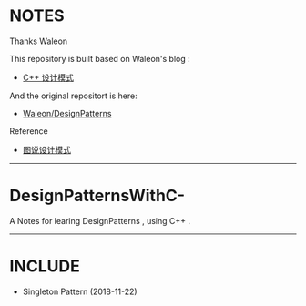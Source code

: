 # NOTES

Thanks Waleon

This repository is built based on Waleon's blog :

- [C++ 设计模式](https://blog.csdn.net/liang19890820/article/details/66974516)

And the original repositort is here:

- [Waleon/DesignPatterns](https://github.com/Waleon/DesignPatterns)

Reference

- [图说设计模式](https://design-patterns.readthedocs.io/zh_CN/latest/index.html)

---

# DesignPatternsWithC-
A Notes for learing DesignPatterns , using C++ .

---

# INCLUDE
- Singleton Pattern  (2018-11-22)
